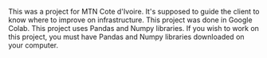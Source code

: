 This was a project for MTN Cote d'Ivoire.
It's supposed to guide the client to know where to improve on infrastructure.
This project was done in Google Colab.
This project uses Pandas and Numpy libraries.
If you wish to work on this project, you must have Pandas and Numpy libraries downloaded on your computer.
